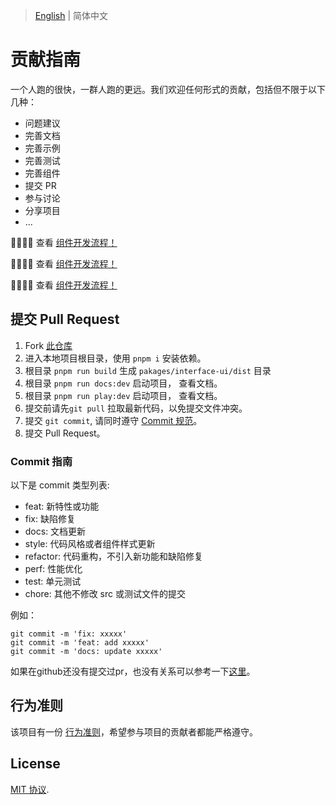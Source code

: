 > [English](./CONTRIBUTING.md) | 简体中文

# 贡献指南

一个人跑的很快，一群人跑的更远。我们欢迎任何形式的贡献，包括但不限于以下几种：

* 问题建议
* 完善文档
* 完善示例
* 完善测试
* 完善组件
* 提交 PR
* 参与讨论
* 分享项目
* ...


🍉🍉🍉🍉 查看 [组件开发流程！](https://github.com/tsinghua-lau/interface-ui/tree/master/playground#readme)

🍉🍉🍉🍉 查看 [组件开发流程！](https://github.com/tsinghua-lau/interface-ui/tree/master/playground#readme)

🍉🍉🍉🍉 查看 [组件开发流程！](https://github.com/tsinghua-lau/interface-ui/tree/master/playground#readme)


## 提交 Pull Request

1. Fork [此仓库](https://github.com/tsinghua-lau/interface-ui)
2. 进入本地项目根目录，使用 `pnpm i` 安装依赖。
3. 根目录  `pnpm run build` 生成 ```pakages/interface-ui/dist``` 目录
4. 根目录  `pnpm run docs:dev` 启动项目， 查看文档。
5. 根目录  `pnpm run play:dev` 启动项目， 查看文档。
6. 提交前请先```git pull``` 拉取最新代码，以免提交文件冲突。
7. 提交 ```git commit```, 请同时遵守 [Commit 规范](#Commit-指南)。
8. 提交 Pull Request。


### Commit 指南

以下是 commit 类型列表:

- feat: 新特性或功能
- fix: 缺陷修复
- docs: 文档更新
- style: 代码风格或者组件样式更新
- refactor: 代码重构，不引入新功能和缺陷修复
- perf: 性能优化
- test: 单元测试
- chore: 其他不修改 src 或测试文件的提交

例如：
```
git commit -m 'fix: xxxxx'
git commit -m 'feat: add xxxxx'
git commit -m 'docs: update xxxxx'
```
如果在github还没有提交过pr，也没有关系可以参考一下[这里](https://blog.csdn.net/gentleman_hua/article/details/123816150?ops_request_misc=%257B%2522request%255Fid%2522%253A%2522169199126416800188573391%2522%252C%2522scm%2522%253A%252220140713.130102334.pc%255Fblog.%2522%257D&request_id=169199126416800188573391&biz_id=0&utm_medium=distribute.pc_search_result.none-task-blog-2~blog~first_rank_ecpm_v1~rank_v31_ecpm-1-123816150-null-null.268^v1^koosearch&utm_term=pr&spm=1018.2226.3001.4450)。


## 行为准则

该项目有一份 [行为准则](./CODE_OF_CONDUCT.md)，希望参与项目的贡献者都能严格遵守。

## License

[MIT 协议](./LICENSE).
